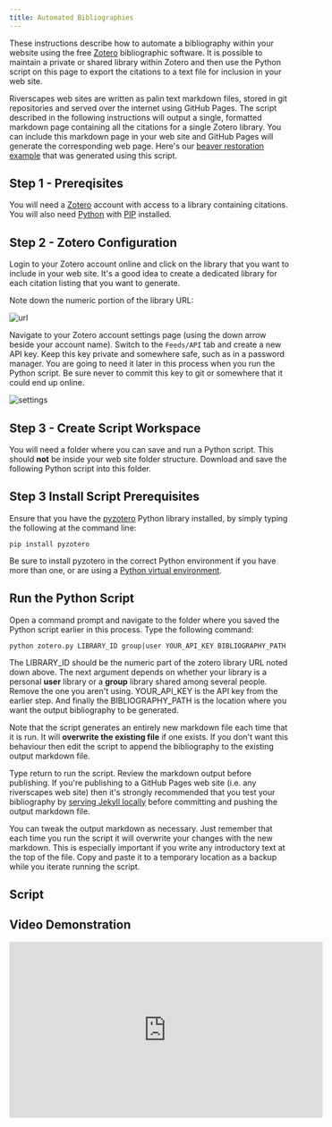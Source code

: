 ```yaml
---
title: Automated Bibliographies
---
```


These instructions describe how to automate a bibliography within your website using the free [Zotero](https://www.zotero.org) bibliographic software. It is possible to maintain a private or shared library within Zotero and then use the Python script on this page to export the citations to a text file for inclusion in your web site.

Riverscapes web sites are written as palin text markdown files, stored in git repositories and served over the internet using GitHub Pages. The script described in the following instructions will output a single, formatted markdown page containing all the citations for a single Zotero library. You can include this markdown page in your web site and GitHub Pages will generate the corresponding web page. Here's our [beaver restoration example](http://brat.riverscapes.xyz/references.html) that was generated using this script.

## Step 1 - Prereqisites

You will need a [Zotero](https://www.zotero.org) account with access to a library containing citations. You will also need [Python](https://www.python.org/) with [PIP](https://pypi.org/project/pip/) installed.

## Step 2 - Zotero Configuration

Login to your Zotero account online and click on the library that you want to include in your web site. It's a good idea to create a dedicated library for each citation listing that you want to generate.

Note down the numeric portion of the library URL:

![url]({{site.baseurl}}/assets/images/zotero/url_slug.png)

 Navigate to your Zotero account settings page (using the down arrow beside your account name). Switch to the `Feeds/API` tab and create a new API key. Keep this key private and somewhere safe, such as in a password manager. You are going to need it later in this process when you run the Python script. Be sure never to commit this key to git or somewhere that it could end up online.

![settings]({{site.baseurl}}/assets/images/zotero/settings.png)

## Step 3 - Create Script Workspace

You will need a folder where you can save and run a Python script. This should **not** be inside your web site folder structure. Download and save the following Python script into this folder.

<script src="https://gist.github.com/philipbaileynar/304397c0aa36d414cee5bb899dc374f7.js"></script>

## Step 3 Install Script Prerequisites

Ensure that you have the [pyzotero](https://github.com/urschrei/pyzotero) Python library installed, by simply typing the following at the command line:

`pip install pyzotero`

Be sure to install pyzotero in the correct Python environment if you have more than one, or are using a [Python virtual environment](https://docs.python.org/3/tutorial/venv.html).

## Run the Python Script

Open a command prompt and navigate to the folder where you saved the Python script earlier in this process. Type the following command:

`python zotero.py LIBRARY_ID group|user YOUR_API_KEY BIBLIOGRAPHY_PATH`

The LIBRARY_ID should be the numeric part of the zotero library URL noted down above. The next argument depends on whether your library is a personal **user** library or a **group** library shared among several people. Remove the one you aren't using. YOUR_API_KEY is the API key from the earlier step. And finally the BIBLIOGRAPHY_PATH is the location where you want the output bibliography to be generated.

Note that the script generates an entirely new markdown file each time that it is run. It will **overwrite the existing file** if one exists. If you don't want this behaviour then edit the script to append the bibliography to the existing output markdown file. 

Type return to run the script. Review the markdown output before publishing. If you're publishing to a GitHub Pages web site (i.e. any riverscapes web site) then it's strongly recommended that you test your bibliography by [serving Jekyll locally]({{site.baseurl}}/Tools/Technical_Reference/Documentation_Standards/WebSites/testing_locally.html) before committing and pushing the output markdown file.

You can tweak the output markdown as necessary. Just remember that each time you run the script it will overwrite your changes with the new markdown. This is especially important if you write any introductory text at the top of the file. Copy and paste it to a temporary location as a backup while you iterate running the script.

## Script


## Video Demonstration

<div class="responsive-embed">
<iframe width="560" height="315" src="https://www.youtube.com/embed/K-GBbzYSERo" frameborder="0" allow="accelerometer; autoplay; encrypted-media; gyroscope; picture-in-picture" allowfullscreen></iframe>
</div>


